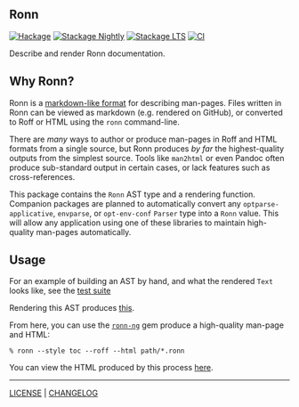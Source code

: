 ## Ronn

[![Hackage](https://img.shields.io/hackage/v/ronn.svg?style=flat)](https://hackage.haskell.org/package/ronn)
[![Stackage Nightly](http://stackage.org/package/ronn/badge/nightly)](http://stackage.org/nightly/package/ronn)
[![Stackage LTS](http://stackage.org/package/ronn/badge/lts)](http://stackage.org/lts/package/ronn)
[![CI](https://github.com/pbrisbin/ronn/actions/workflows/ci.yml/badge.svg)](https://github.com/pbrisbin/ronn/actions/workflows/ci.yml)

Describe and render Ronn documentation.

## Why Ronn?

Ronn is a [markdown-like format][ronn-format.7] for describing man-pages. Files
written in Ronn can be viewed as markdown (e.g. rendered on GitHub), or
converted to Roff or HTML using the `ronn` command-line.

[ronn-format.7]: https://github.com/apjanke/ronn-ng/blob/main/man/ronn-format.7.ronn

There are _many_ ways to author or produce man-pages in Roff and HTML formats
from a single source, but Ronn produces *by far* the highest-quality outputs
from the simplest source. Tools like `man2html` or even Pandoc often produce
sub-standard output in certain cases, or lack features such as cross-references.

This package contains the `Ronn` AST type and a rendering function. Companion
packages are planned to automatically convert any `optparse-applicative`,
`envparse`, or `opt-env-conf` `Parser` type into a `Ronn` value. This will allow
any application using one of these libraries to maintain high-quality man-pages
automatically.

## Usage

For an example of building an AST by hand, and what the rendered `Text` looks
like, see the [test suite](./tests/Ronn/RenderSpec.hs)

Rendering this AST produces [this](./tests/golden/ronn.ronn).

From here, you can use the [`ronn-ng`][ronn-ng] gem produce a high-quality
man-page and HTML:

```console
% ronn --style toc --roff --html path/*.ronn
```

You can view the HTML produced by this process [here](#TODO).

[ronn-ng]: https://github.com/apjanke/ronn-ng

---

[LICENSE](./LICENSE) | [CHANGELOG](./CHANGELOG.md)
